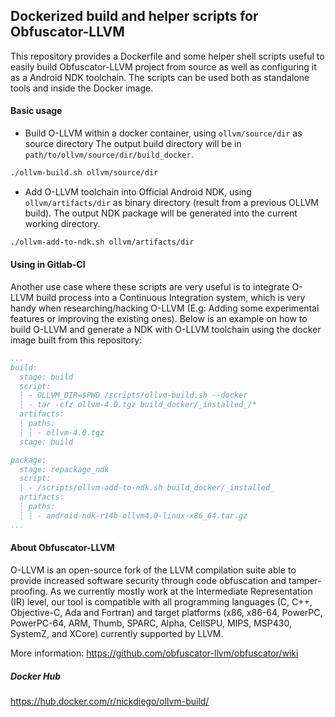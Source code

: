 ## Dockerized build and helper scripts for Obfuscator-LLVM 

This repository provides a Dockerfile and some helper shell scripts useful to easily build Obfuscator-LLVM project from source as well as configuring it as a Android NDK toolchain. The scripts can be used both as standalone tools and inside the Docker image.  

#### Basic usage

- Build O-LLVM within a docker container, using `ollvm/source/dir` as source directory 
The output build directory will be in `path/to/ollvm/source/dir/build_docker`.
```bash
./ollvm-build.sh ollvm/source/dir
```

- Add O-LLVM toolchain into Official Android NDK, using `ollvm/artifacts/dir` as binary directory
(result from a previous OLLVM build). The output NDK package will be generated into the current
working directory.
```bash
./ollvm-add-to-ndk.sh ollvm/artifacts/dir
```

#### Using in Gitlab-CI

Another use case where these scripts are very useful is to integrate O-LLVM build process into a Continuous Integration
system, which is very handy when researching/hacking O-LLVM (E.g: Adding some experimental features or improving
the existing ones).
Below is an example on how to build O-LLVM and generate a NDK with O-LLVM toolchain using the docker image built from this repository:

```yaml
...
build:
  stage: build
  script:
  ┆ - OLLVM_DIR=$PWD /scripts/ollvm-build.sh --docker
  ┆ - tar -cfz ollvm-4.0.tgz build_docker/_installed_/*
  artifacts:
  ┆ paths:
  ┆ ┆ - ollvm-4.0.tgz
  stage: build

package:
  stage: repackage_ndk
  script:
  ┆ - /scripts/ollvm-add-to-ndk.sh build_docker/_installed_
  artifacts:
  ┆ paths:
  ┆ ┆ - android-ndk-r14b-ollvm4.0-linux-x86_64.tar.gz
...
```

#### About Obfuscator-LLVM

O-LLVM is an open-source fork of the LLVM compilation suite able to provide increased software security through code obfuscation and tamper-proofing. As we currently mostly work at the Intermediate Representation (IR) level, our tool is compatible with all programming languages (C, C++, Objective-C, Ada and Fortran) and target platforms (x86, x86-64, PowerPC, PowerPC-64, ARM, Thumb, SPARC, Alpha, CellSPU, MIPS, MSP430, SystemZ, and XCore) currently supported by LLVM.

More information: https://github.com/obfuscator-llvm/obfuscator/wiki


##### Docker Hub

https://hub.docker.com/r/nickdiego/ollvm-build/

